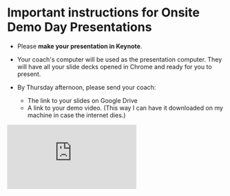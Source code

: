 # Important instructions for Onsite Demo Day Presentations

* Please **make your presentation in Keynote**.

* Your coach's computer will be used as the presentation computer.  They will have all your slide decks opened in Chrome and ready for you to present.

* By Thursday afternoon, please send your coach:
  * The link to your slides on Google Drive
  * A link to your demo video.  (This way I can have it downloaded on my machine in case the internet dies.)


![Tracking pixel](https://githubanalytics.herokuapp.com/course/sequence/onsite/demo_day_presentations.md)
